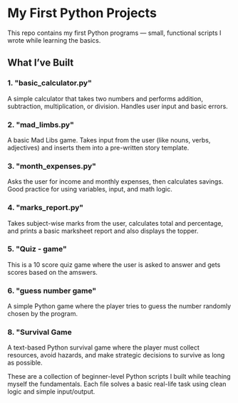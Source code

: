 # My First Python Projects 

This repo contains my first Python programs — small, functional scripts I wrote while learning the basics.

## What I’ve Built

### 1. "basic_calculator.py"
A simple calculator that takes two numbers and performs addition, subtraction, multiplication, or division. Handles user input and basic errors.

### 2. "mad_limbs.py"
A basic Mad Libs game. Takes input from the user (like nouns, verbs, adjectives) and inserts them into a pre-written story template.

### 3. "month_expenses.py"
Asks the user for income and monthly expenses, then calculates savings. Good practice for using variables, input, and math logic.

### 4. "marks_report.py"
Takes subject-wise marks from the user, calculates total and percentage, and prints a basic marksheet report and also displays the topper.

### 5. "Quiz - game"
This is a 10 score quiz game where the user is asked to answer and gets scores based on the amswers.

### 6. "guess number game"

A simple Python game where the player tries to guess the number randomly chosen by the program.


### 8. "Survival Game

A text-based Python survival game where the player must collect resources, avoid hazards, and make strategic decisions to survive as long as possible.

These are a collection of beginner-level Python scripts I built while teaching myself the fundamentals. Each file solves a basic real-life task using clean logic and simple input/output.
